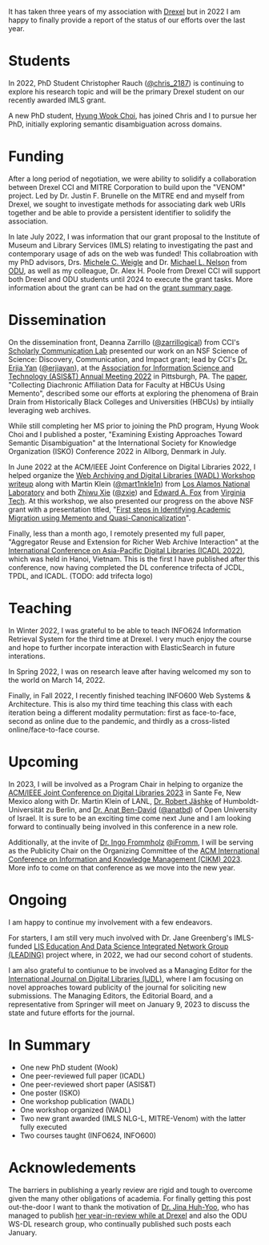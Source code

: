 It has taken three years of my association with [Drexel](https://drexel.edu/) but in 2022 I am happy to finally provide a report of the status of our efforts over the last year.

# Students

In 2022, PhD Student Christopher Rauch ([@chris_2187](https://twitter.com/chris_2187)) is continuing to explore his research topic and will be the primary Drexel student on our recently awarded IMLS grant.

A new PhD student, [Hyung Wook Choi](https://choihywook.github.io/), has joined Chris and I to pursue her PhD, initially exploring semantic disambiguation across domains.

# Funding

After a long period of negotiation, we were ability to solidify a collaboration between Drexel CCI and MITRE Corporation to build upon the "VENOM" project. Led by Dr. Justin F. Brunelle on the MITRE end and myself from Drexel, we sought to investigate methods for associating dark web URIs together and be able to provide a persistent identifier to solidify the association. 

In late July 2022, I was information that our grant proposal to the Institute of Museum and Library Services (IMLS) relating to investigating the past and contemporary usage of ads on the web was funded! This collabroation with my PhD advisors, Drs. [Michele C. Weigle](https://weiglemc.github.io/) and Dr. [Michael L. Nelson](https://www.cs.odu.edu/~mln/) from [ODU](https://www.odu.edu/), as well as my colleague, Dr. Alex H. Poole from Drexel CCI will support both Drexel and ODU students until 2024 to execute the grant tasks. More information about the grant can be had on the [grant summary page](https://www.imls.gov/grants/awarded/lg-252362-ols-22).

# Dissemination

On the dissemination front, Deanna Zarrillo ([@zarrillogical](https://twitter.com/zarrillogical)) from CCI's [Scholarly Communication Lab](https://www.cs.drexel.edu/~ey86/lab.html) presented our work on an NSF Science of Science: Discovery, Communication, and Impact grant; lead by CCI's [Dr. Erjia Yan](https://www.cs.drexel.edu/~ey86/) ([@erjiayan](erjiayan)), at the [Association for Information Science and Technology (ASIS&T) Annual Meeting 2022](https://www.asist.org/am22/) in Pittsburgh, PA. The [paper](https://asistdl.onlinelibrary.wiley.com/doi/abs/10.1002/pra2.664), "Collecting Diachronic Affiliation Data for Faculty at HBCUs Using Memento", described some our efforts at exploring the phenomena of Brain Drain from Historically Black Colleges and Universities (HBCUs) by intiially leveraging web archives. 

While still completing her MS prior to joining the PhD program, Hyung Wook Choi and I published a poster, "Examining Existing Approaches Toward Semantic Disambiguation" at the International Society for Knowledge Organization (ISKO) Conference 2022 in Allborg, Denmark in July.

In June 2022 at the ACM/IEEE Joint Conference on Digital Libraries 2022, I helped organize the [Web Archiving and Digital Libraries (WADL) Workshop](https://fox.cs.vt.edu/wadl2022.html) [writeup](https://matkelly.com/papers/2022_wadl.pdf) along with Martin Klein ([@mart1nkle1n](https://twitter.com/mart1nkle1n)) from [Los Alamos National Laboratory](https://www.lanl.gov/) and both [Zhiwu Xie](https://www.zhiwuxie.com/) ([@zxie](https://twitter.com/zxie)) and [Edward A. Fox](https://fox.cs.vt.edu/) from [Virginia Tech](https://www.vt.edu/). At this workshop, we also presented our progress on the above NSF grant with a presentation titled, "[First steps in Identifying Academic Migration using Memento and Quasi-Canonicalization](https://matkelly.com/papers/2022_wadl_hbcus.pdf)".

Finally, less than a month ago, I remotely presented my full paper, "Aggregator Reuse and Extension for Richer Web Archive Interaction" at the [International Conference on Asia-Pacific Digital Libraries (ICADL 2022)](https://icadl.net/icadl2022/), which was held in Hanoi, Vietnam. This is the first I have published after this conference, now having completed the DL conference trifecta of JCDL, TPDL, and ICADL. (TODO: add trifecta logo)

# Teaching

In Winter 2022, I was grateful to be able to teach INFO624 Information Retrieval System for the third time at Drexel. I very much enjoy the course and hope to further incorpate interaction with ElasticSearch in future interations.

In Spring 2022, I was on research leave after having welcomed my son to the world on March 14, 2022.

Finally, in Fall 2022, I recently finished teaching INFO600 Web Systems & Architecture. This is also my third time teaching this class with each iteration being a different modality permutation: first as face-to-face, second as online due to the pandemic, and thirdly as a cross-listed online/face-to-face course.

# Upcoming

In 2023, I will be involved as a Program Chair in helping to organize the [ACM/IEEE Joint Conference on Digital Libraries 2023](https://2023.jcdl.org/) in Sante Fe, New Mexico along with Dr. Martin Klein of LANL, [Dr. Robert J&auml;shke](https://www.ibi.hu-berlin.de/de/institut/personen/jaeschke) of Humboldt-Universität zu Berlin, and [Dr. Anat Ben-David](https://www.anatbendavid.info/) ([@anatbd](https://twitter.com/anatbd)) of Open University of Israel. It is sure to be an exciting time come next June and I am looking forward to continually being involved in this conference in a new role.

Additionally, at the invite of [Dr. Ingo Frommholz](http://www.frommholz.org/) [@iFromm](https://twitter.com/iFromm), I will be serving as the Publicity Chair on the Organizing Committee of the [ACM International Conference on Information and Knowledge Management (CIKM) 2023](https://cikm2023.github.io/). More info to come on that conference as we move into the new year.

# Ongoing

I am happy to continue my involvement with a few endeavors.

For starters, I am still very much involved with Dr. Jane Greenberg's IMLS-funded [LIS Education And Data Science Integrated Network Group (LEADING)](https://mrc.cci.drexel.edu/leading/) project where, in 2022, we had our second cohort of students.

I am also grateful to contiunue to be involved as a Managing Editor for the [International Journal on Digital Libraries (IJDL)](https://www.springer.com/journal/799), where I am focusing on novel approaches toward publicity of the journal for soliciting new submissions. The Managing Editors, the Editorial Board, and a representative from Springer will meet on January 9, 2023 to discuss the state and future efforts for the journal.

# In Summary

* One new PhD student (Wook)
* One peer-reviewed full paper (ICADL)
* One peer-reviewed short paper (ASIS&T)
* One poster (ISKO)
* One workshop publication (WADL)
* One workshop organized (WADL)
* Two new grant awarded (IMLS NLG-L, MITRE-Venom) with the latter fully executed
* Two courses taught (INFO624, INFO600)

# Acknowledements

The barriers in publishing a yearly review are rigid and tough to overcome given the many other obligations of academia. For finally getting this post out-the-door I want to thank the motivation of [Dr. Jina Huh-Yoo](https://jinahuhyoo.com/), who has managed to publish [her year-in-review while at Drexel](https://jinahuhyoophd.medium.com/2021-year-in-review-health-and-happiness-design-lab-at-drexel-university-33971bb5da14) and also the ODU WS-DL research group, who continually published such posts each January.